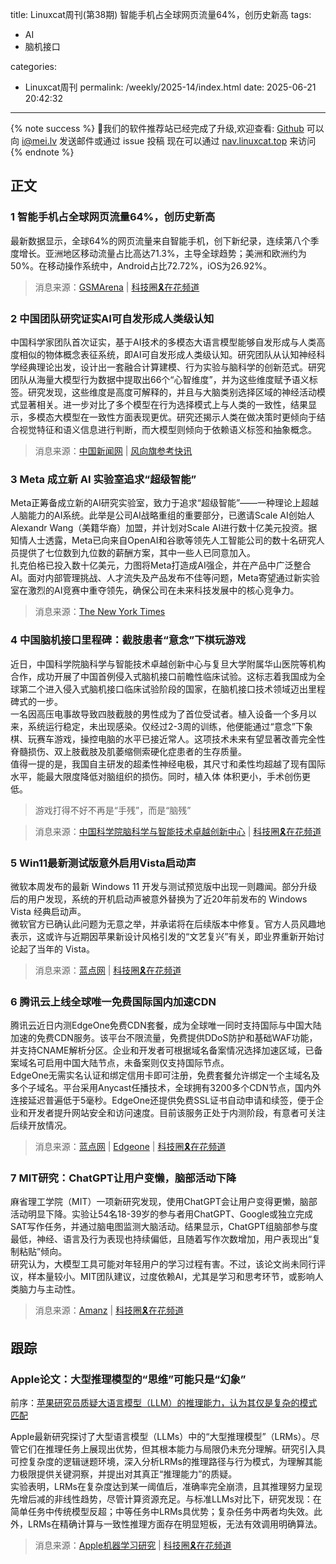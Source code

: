 title: Linuxcat周刊(第38期) 智能手机占全球网页流量64%，创历史新高
tags:

- AI
- 脑机接口

categories:

- Linuxcat周刊
permalink: /weekly/2025-14/index.html
date: 2025-06-21 20:42:32

---

{% note success %}
👏我们的软件推荐站已经完成了升级,欢迎查看: [Github](https://github.com/ssdomei232/nav-next)
可以向 [i@mei.lv](mailto:i@mei.lv) 发送邮件或通过 issue 投稿
现在可以通过 [nav.linuxcat.top](https://nav.linuxcat.top/) 来访问
{% endnote %}

## 正文

### 1 智能手机占全球网页流量64%，创历史新高

最新数据显示，全球64%的网页流量来自智能手机，创下新纪录，连续第八个季度增长。亚洲地区移动流量占比高达71.3%，主导全球趋势；美洲和欧洲约为50%。在移动操作系统中，Android占比72.72%，iOS为26.92%。

> 消息来源：[GSMArena](https://www.gsmarena.com/smartphones_dominate_global_web_traffic_heres_by_how_much-news-68174.php) | [科技圈🎗在花频道](https://t.me/zaihuapd/33391)

### 2 中国团队研究证实AI可自发形成人类级认知

中国科学家团队首次证实，基于AI技术的多模态大语言模型能够自发形成与人类高度相似的物体概念表征系统，即AI可自发形成人类级认知。研究团队从认知神经科学经典理论出发，设计出一套融合计算建模、行为实验与脑科学的创新范式。研究团队从海量大模型行为数据中提取出66个“心智维度”，并为这些维度赋予语义标签。研究发现，这些维度是高度可解释的，并且与大脑类别选择区域的神经活动模式显著相关。进一步对比了多个模型在行为选择模式上与人类的一致性，结果显示，多模态大模型在一致性方面表现更优。研究还揭示人类在做决策时更倾向于结合视觉特征和语义信息进行判断，而大模型则倾向于依赖语义标签和抽象概念。

> 消息来源：[中国新闻网](https://m.chinanews.com/wap/detail/zw/sh/2025/06-09/10429291.shtml) | [风向旗参考快讯](https://t.me/xhqcankao/20457)

### 3 Meta 成立新 AI 实验室追求“超级智能”

Meta正筹备成立新的AI研究实验室，致力于追求“超级智能”——一种理论上超越人脑能力的AI系统。此举是公司AI战略重组的重要部分，已邀请Scale AI创始人Alexandr Wang（美籍华裔）加盟，并计划对Scale AI进行数十亿美元投资。据知情人士透露，Meta已向来自OpenAI和谷歌等领先人工智能公司的数十名研究人员提供了七位数到九位数的薪酬方案，其中一些人已同意加入。  
扎克伯格已投入数十亿美元，力图将Meta打造成AI强企，并在产品中广泛整合AI。面对内部管理挑战、人才流失及产品发布不佳等问题，Meta寄望通过新实验室在激烈的AI竞赛中重夺领先，确保公司在未来科技发展中的核心竞争力。

> 消息来源：[The New York Times](https://www.nytimes.com/2025/06/10/technology/meta-new-ai-lab-superintelligence.html)

### 4 中国脑机接口里程碑：截肢患者“意念”下棋玩游戏

近日，中国科学院脑科学与智能技术卓越创新中心与复旦大学附属华山医院等机构合作，成功开展了中国首例侵入式脑机接口前瞻性临床试验。这标志着我国成为全球第二个进入侵入式脑机接口临床试验阶段的国家，在脑机接口技术领域迈出里程碑式的一步。  
一名因高压电事故导致四肢截肢的男性成为了首位受试者。植入设备一个多月以来，系统运行稳定，未出现感染。仅经过2-3周的训练，他便能通过“意念”下象棋、玩赛车游戏，操控电脑的水平已接近常人。这项技术未来有望显著改善完全性脊髓损伤、双上肢截肢及肌萎缩侧索硬化症患者的生存质量。  
值得一提的是，我国自主研发的超柔性神经电极，其尺寸和柔性均超越了现有国际水平，能最大限度降低对脑组织的损伤。同时，植入体
体积更小，手术创伤更低。  

> 游戏打得不好不再是“手残”，而是“脑残”  

> 消息来源：[中国科学院脑科学与智能技术卓越创新中心](https://mp.weixin.qq.com/s/6u4r1ROUMnmL3AS7J2LQbw) | [科技圈🎗在花频道](https://t.me/zaihuapd/33517)

### 5 Win11最新测试版意外启用Vista启动声

微软本周发布的最新 Windows 11 开发与测试预览版中出现一则趣闻。部分升级后的用户发现，系统的开机启动声被意外替换为了近20年前发布的 Windows Vista 经典启动声。  
微软官方已确认此问题为无意之举，并承诺将在后续版本中修复。官方人员风趣地表示，这或许与近期因苹果新设计风格引发的“文艺复兴”有关，即业界重新开始讨论起了当年的 Vista。

> 消息来源：[蓝点网](https://ourl.co/109370) | [科技圈🎗在花频道](https://t.me/zaihuapd/33546)

### 6 腾讯云上线全球唯一免费国际国内加速CDN

腾讯云近日内测EdgeOne免费CDN套餐，成为全球唯一同时支持国际与中国大陆加速的免费CDN服务。该平台不限流量，免费提供DDoS防护和基础WAF功能，并支持CNAME解析分区。企业和开发者可根据域名备案情况选择加速区域，已备案域名可启用中国大陆节点，未备案则仅支持国际节点。  
EdgeOne无需实名认证和绑定信用卡即可注册，免费套餐允许绑定一个主域名及多个子域名。平台采用Anycast任播技术，全球拥有3200多个CDN节点，国内外连接延迟普遍低于5毫秒。EdgeOne还提供免费SSL证书自动申请和续签，便于企业和开发者提升网站安全和访问速度。目前该服务正处于内测阶段，有意者可关注后续开放情况。

> 消息来源：[蓝点网](https://ourl.co/109405) | [Edgeone](https://edgeone.ai/zh/redemption) | [科技圈🎗在花频道](https://t.me/zaihuapd/33621)

### 7 MIT研究：ChatGPT让用户变懒，脑部活动下降

麻省理工学院（MIT）一项新研究发现，使用ChatGPT会让用户变得更懒，脑部活动明显下降。实验让54名18-39岁的参与者用ChatGPT、Google或独立完成SAT写作任务，并通过脑电图监测大脑活动。结果显示，ChatGPT组脑部参与度最低，神经、语言及行为表现也持续偏低，且随着写作次数增加，用户表现出“复制粘贴”倾向。  
研究认为，大模型工具可能对年轻用户的学习过程有害。不过，该论文尚未同行评议，样本量较小。MIT团队建议，过度依赖AI，尤其是学习和思考环节，或影响人类脑力与主动性。

> 消息来源：[Amanz](https://amanz.my/2025521273/) | [科技圈🎗在花频道](https://t.me/zaihuapd/33664)

## 跟踪

### Apple论文：大型推理模型的“思维”可能只是“幻象”

前序：[苹果研究员质疑大语言模型（LLM）的推理能力，认为其仅是复杂的模式匹配](https://mei.lv/weekly/2024-19/index.html#8-%E8%8B%B9%E6%9E%9C%E7%A0%94%E7%A9%B6%E5%91%98%E8%B4%A8%E7%96%91%E5%A4%A7%E8%AF%AD%E8%A8%80%E6%A8%A1%E5%9E%8B%EF%BC%88LLM%EF%BC%89%E7%9A%84%E6%8E%A8%E7%90%86%E8%83%BD%E5%8A%9B%EF%BC%8C%E8%AE%A4%E4%B8%BA%E5%85%B6%E4%BB%85%E6%98%AF%E5%A4%8D%E6%9D%82%E7%9A%84%E6%A8%A1%E5%BC%8F%E5%8C%B9%E9%85%8D)  

Apple最新研究探讨了大型语言模型（LLMs）中的“大型推理模型”（LRMs）。尽管它们在推理任务上展现出优势，但其根本能力与局限仍未充分理解。研究引入具可控复杂度的逻辑谜题环境，深入分析LRMs的推理路径与行为模式，为理解其能力极限提供关键洞察，并提出对其真正“推理能力”的质疑。  
实验表明，LRMs在复杂度达到某一阈值后，准确率完全崩溃，且其推理努力呈现先增后减的非线性趋势，尽管计算资源充足。与标准LLMs对比下，研究发现：在简单任务中传统模型反超；中等任务中LRMs具优势；复杂任务中两者均失效。此外，LRMs在精确计算与一致性推理方面存在明显短板，无法有效调用明确算法。  

> 消息来源：[Apple机器学习研究](https://machinelearning.apple.com/research/illusion-of-thinking) | [科技圈🎗在花频道](https://t.me/zaihuapd/33394)
